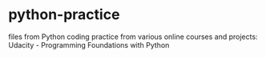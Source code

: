 python-practice
===============

files from Python coding practice from various online courses and projects:
	Udacity - Programming Foundations with Python
